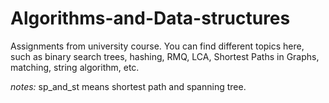 # Algorithms-and-Data-structures
Assignments from university course. You can find different topics here, such as binary search trees, hashing, RMQ, LCA, 
Shortest Paths in Graphs, matching, string algorithm, etc.

<em> notes: </em> sp_and_st means shortest path and spanning tree.
